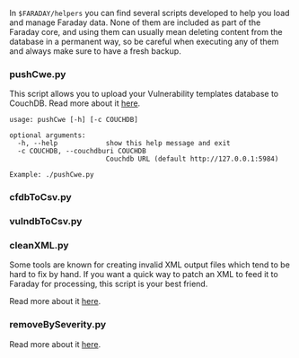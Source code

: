 In ```$FARADAY/helpers``` you can find several scripts developed to help you load and manage Faraday data. None of them are included as part of the Faraday core, and using them can usually mean deleting content from the database in a permanent way, so be careful when executing any of them and always make sure to have a fresh backup.

### pushCwe.py

This script allows you to upload your Vulnerability templates database to CouchDB. Read more about it [here](https://github.com/infobyte/faraday/wiki/Vulnerabilities-Database).

```
usage: pushCwe [-h] [-c COUCHDB]

optional arguments:
  -h, --help            show this help message and exit
  -c COUCHDB, --couchdburi COUCHDB
                        Couchdb URL (default http://127.0.0.1:5984)

Example: ./pushCwe.py
```

### cfdbToCsv.py
### vulndbToCsv.py
### cleanXML.py

Some tools are known for creating invalid XML output files which tend to be hard to fix by hand. If you want a quick way to patch an XML to feed it to Faraday for processing, this script is your best friend.

Read more about it [here](https://github.com/infobyte/faraday/wiki/troubleshooting#import).

### removeBySeverity.py

Read more about it [here](https://github.com/infobyte/faraday/wiki/troubleshooting).
